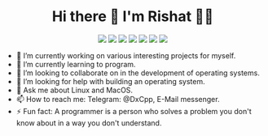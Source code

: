 <h1 align='center'> Hi there 👋 I'm Rishat 👨‍💻 </h1>

<p align='center'>
  <img src="https://img.shields.io/badge/Apple-MacBook_Air_M1-333333?style=for-the-badge&logo=apple&logoColor=white" />
  <img src="https://img.shields.io/badge/RAM-16GB-%230071C5.svg?&style=for-the-badge&logoColor=white" />
  <img src="https://img.shields.io/badge/mac%20os-000000?style=for-the-badge&logo=apple&logoColor=white" />
  <img src="https://img.shields.io/badge/Ubuntu-E95420?style=for-the-badge&logo=ubuntu&logoColor=white" />
  <img src="https://img.shields.io/badge/Windows-0078D6?style=for-the-badge&logo=windows&logoColor=white" />
  
  <img src="https://img.shields.io/badge/Python-FFD43B?style=for-the-badge&logo=python&logoColor=blue" />
  <img src="https://img.shields.io/badge/C%2B%2B-00599C?style=for-the-badge&logo=c%2B%2B&logoColor=white" />
  
</p>

- 🔭 I’m currently working on various interesting projects for myself.
- 🌱 I’m currently learning to program.
- 👯 I’m looking to collaborate on in the development of operating systems.
- 🤔 I’m looking for help with building an operating system.
- 💬 Ask me about Linux and MacOS.
- 📫 How to reach me: Telegram: @DxCpp, E-Mail messenger.
- ⚡ Fun fact: A programmer is a person who solves a problem you don't know about in a way you don't understand.
